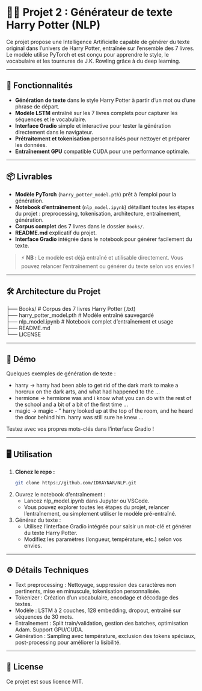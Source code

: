 # 🧙‍♂️ Projet 2 : Générateur de texte Harry Potter (NLP)

Ce projet propose une Intelligence Artificielle capable de générer du texte original dans l’univers de Harry Potter, entraînée sur l’ensemble des 7 livres. Le modèle utilise PyTorch et est conçu pour apprendre le style, le vocabulaire et les tournures de J.K. Rowling grâce à du deep learning.

---

## 🌟 Fonctionnalités

- **Génération de texte** dans le style Harry Potter à partir d’un mot ou d’une phrase de départ.
- **Modèle LSTM** entraîné sur les 7 livres complets pour capturer les séquences et le vocabulaire.
- **Interface Gradio** simple et interactive pour tester la génération directement dans le navigateur.
- **Prétraitement et tokenisation** personnalisés pour nettoyer et préparer les données.
- **Entraînement GPU** compatible CUDA pour une performance optimale.

---

## 📦 Livrables

- **Modèle PyTorch** (`harry_potter_model.pth`) prêt à l’emploi pour la génération.
- **Notebook d’entraînement** (`nlp_model.ipynb`) détaillant toutes les étapes du projet : preprocessing, tokenisation, architecture, entraînement, génération.
- **Corpus complet** des 7 livres dans le dossier `Books/`.
- **README.md** explicatif du projet.
- **Interface Gradio** intégrée dans le notebook pour générer facilement du texte.

> ⚡ **NB :** Le modèle est déjà entraîné et utilisable directement. Vous pouvez relancer l’entraînement ou générer du texte selon vos envies !

---

## 🛠️ Architecture du Projet

├── Books/ # Corpus des 7 livres Harry Potter (.txt) <br />
├── harry_potter_model.pth # Modèle entraîné sauvegardé <br />
├── nlp_model.ipynb # Notebook complet d’entraînement et usage <br />
├── README.md <br />
└── LICENSE

---

## 🎨 Démo

Quelques exemples de génération de texte :

- harry → harry had been able to get rid of the dark mark to make a horcrux on the dark arts, and what had happened to the ...
- hermione → hermione was and i know what you can do with the rest of the school and a bit of a bit of the first time ...
- magic → magic - " harry looked up at the top of the room, and he heard the door behind him. harry was still sure he knew ...

Testez avec vos propres mots-clés dans l’interface Gradio !

---

## 🖥️ Utilisation

1. **Clonez le repo :**
   ```bash
   git clone https://github.com/IDRAYNAR/NLP.git
2. Ouvrez le notebook d’entraînement :
    - Lancez nlp_model.ipynb dans Jupyter ou VSCode.
    - Vous pouvez explorer toutes les étapes du projet, relancer l’entraînement, ou simplement utiliser le modèle pré-entraîné.
3. Générez du texte :
    - Utilisez l’interface Gradio intégrée pour saisir un mot-clé et générer du texte Harry Potter.
    - Modifiez les paramètres (longueur, température, etc.) selon vos envies.

---

## ⚙️ Détails Techniques

- Text preprocessing : Nettoyage, suppression des caractères non pertinents, mise en minuscule, tokenisation personnalisée.
- Tokenizer : Création d’un vocabulaire, encodage et décodage des textes.
- Modèle : LSTM à 2 couches, 128 embedding, dropout, entraîné sur séquences de 30 mots.
- Entraînement : Split train/validation, gestion des batches, optimisation Adam. Support GPU/CUDA.
- Génération : Sampling avec température, exclusion des tokens spéciaux, post-processing pour améliorer la lisibilité.

---

## 📝 License

Ce projet est sous licence MIT.
